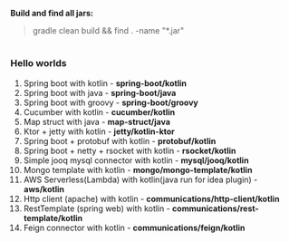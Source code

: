 **Build and find all jars:**
> gradle clean build && find . -name "*.jar"

#
### Hello worlds
1. Spring boot with kotlin - **spring-boot/kotlin**
2. Spring boot with java - **spring-boot/java**
3. Spring boot with groovy - **spring-boot/groovy**
4. Cucumber with kotlin - **cucumber/kotlin**
5. Map struct with java - **map-struct/java**
6. Ktor + jetty with kotlin - **jetty/kotlin-ktor**
7. Spring boot + protobuf with kotlin - **protobuf/kotlin**
8. Spring boot + netty + rsocket with kotlin - **rsocket/kotlin**
9. Simple jooq mysql connector with kotlin - **mysql/jooq/kotlin**
10. Mongo template with kotlin - **mongo/mongo-template/kotlin**
11. AWS Serverless(Lambda) with kotlin(java run for idea plugin) - **aws/kotlin**
12. Http client (apache) with kotlin - **communications/http-client/kotlin**
13. RestTemplate (spring web) with kotlin - **communications/rest-template/kotlin**
14. Feign connector with kotlin - **communications/feign/kotlin**